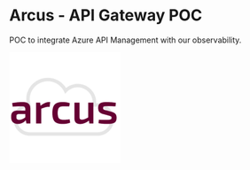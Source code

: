 # Arcus - API Gateway POC

POC to integrate Azure API Management with our observability.

![Arcus](https://raw.githubusercontent.com/arcus-azure/arcus/master/media/arcus.png)
